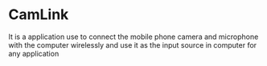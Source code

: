 # CamLink
It is a application use to connect the mobile phone camera and microphone with the computer wirelessly and use it as the input source in computer for any application
